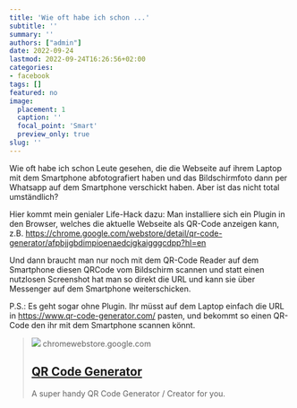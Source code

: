 ```yaml
---
title: 'Wie oft habe ich schon ...'
subtitle: ''
summary: ''
authors: ["admin"]
date: 2022-09-24
lastmod: 2022-09-24T16:26:56+02:00
categories:
- facebook
tags: []
featured: no
image:
  placement: 1
  caption: ''
  focal_point: 'Smart'
  preview_only: true
slug: ''
---
```

Wie oft habe ich schon Leute gesehen, die die Webseite auf ihrem Laptop mit dem Smartphone abfotografiert haben und das Bildschirmfoto dann per Whatsapp auf dem Smartphone verschickt haben. Aber ist das nicht total umständlich? 

Hier kommt mein genialer Life-Hack dazu: Man installiere sich ein Plugin in den Browser, welches die aktuelle Webseite als QR-Code anzeigen kann, z.B. https://chrome.google.com/webstore/detail/qr-code-generator/afpbjjgbdimpioenaedcjgkaigggcdpp?hl=en

Und dann braucht man nur noch mit dem QR-Code Reader auf dem Smartphone diesen QRCode vom Bildschirm scannen und statt einen nutzlosen Screenshot hat man so direkt die URL und kann sie über Messenger auf dem Smartphone weiterschicken. 

P.S.: Es geht sogar ohne Plugin. Ihr müsst auf dem Laptop einfach die URL in https://www.qr-code-generator.com/ pasten, und bekommt so einen QR-Code den ihr mit dem Smartphone scannen könnt.
> [![](https://lh3.googleusercontent.com/lmKPPwyDZddSxT4DBtw9PsexjcVd1Ssw9P1nmOMbB9HlmPFebHgOBWHcDMYzISBmzmZWSXvQWUid3MMp5GbL2Xe4hA=s128-rj-sc0x00ffffff)](https://chrome.google.com/webstore/detail/qr-code-generator/afpbjjgbdimpioenaedcjgkaigggcdpp?hl=en)
> chromewebstore.google.com
> ## [QR Code Generator](https://chrome.google.com/webstore/detail/qr-code-generator/afpbjjgbdimpioenaedcjgkaigggcdpp?hl=en)
>
>A super handy QR Code Generator / Creator for you.

